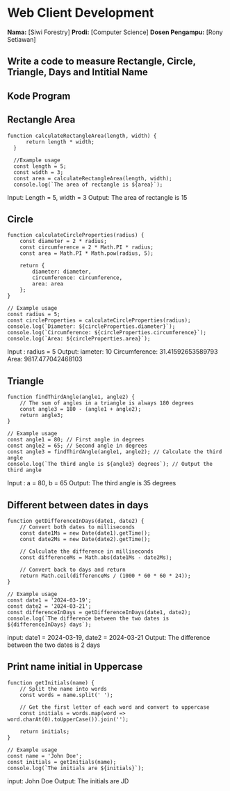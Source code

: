 # Web Client Development

**Nama:** [Siwi Forestry]
**Prodi:** [Computer Science]
**Dosen Pengampu:** [Rony Setiawan]

## Write a code to measure Rectangle, Circle, Triangle, Days and Intitial Name

## Kode Program

## Rectangle Area
```
function calculateRectangleArea(length, width) {
      return length * width;
  }
  
  //Example usage
  const length = 5;
  const width = 3;
  const area = calculateRectangleArea(length, width);
  console.log(`The area of rectangle is ${area}`);
```
  Input: Length = 5, width = 3
  Output:
  The area of rectangle is 15

## Circle
```
function calculateCircleProperties(radius) {
    const diameter = 2 * radius;
    const circumference = 2 * Math.PI * radius;
    const area = Math.PI * Math.pow(radius, 5);

    return {
        diameter: diameter,
        circumference: circumference,
        area: area
    };
}

// Example usage
const radius = 5;
const circleProperties = calculateCircleProperties(radius);
console.log(`Diameter: ${circleProperties.diameter}`);
console.log(`Circumference: ${circleProperties.circumference}`);
console.log(`Area: ${circleProperties.area}`);
```
Input : radius = 5
Output:
iameter: 10
Circumference: 31.41592653589793
Area: 9817.477042468103

## Triangle
```
function findThirdAngle(angle1, angle2) {
    // The sum of angles in a triangle is always 180 degrees
    const angle3 = 180 - (angle1 + angle2);
    return angle3;
}

// Example usage
const angle1 = 80; // First angle in degrees
const angle2 = 65; // Second angle in degrees
const angle3 = findThirdAngle(angle1, angle2); // Calculate the third angle
console.log(`The third angle is ${angle3} degrees`); // Output the third angle
```
Input : a = 80, b = 65
Output:
The third angle is 35 degrees

## Different between dates in days
```
function getDifferenceInDays(date1, date2) {
    // Convert both dates to milliseconds
    const date1Ms = new Date(date1).getTime();
    const date2Ms = new Date(date2).getTime();

    // Calculate the difference in milliseconds
    const differenceMs = Math.abs(date1Ms - date2Ms);

    // Convert back to days and return
    return Math.ceil(differenceMs / (1000 * 60 * 60 * 24));
}

// Example usage
const date1 = '2024-03-19';
const date2 = '2024-03-21';
const differenceInDays = getDifferenceInDays(date1, date2);
console.log(`The difference between the two dates is ${differenceInDays} days`);
```
input: date1 = 2024-03-19, date2 = 2024-03-21
Output:
The difference between the two dates is 2 days

## Print name initial in Uppercase
```
function getInitials(name) {
    // Split the name into words
    const words = name.split(' ');

    // Get the first letter of each word and convert to uppercase
    const initials = words.map(word => word.charAt(0).toUpperCase()).join('');

    return initials;
}

// Example usage
const name = 'John Doe';
const initials = getInitials(name);
console.log(`The initials are ${initials}`);
```
input: John Doe
Output:
The initials are JD



